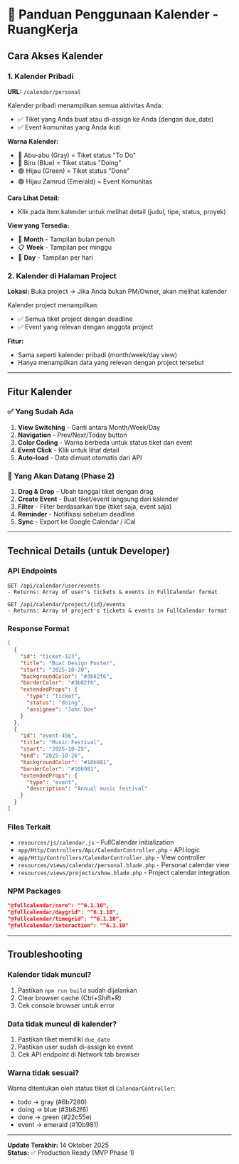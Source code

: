 # 📅 Panduan Penggunaan Kalender - RuangKerja

## Cara Akses Kalender

### 1. Kalender Pribadi
**URL:** `/calendar/personal`

Kalender pribadi menampilkan semua aktivitas Anda:
- ✅ Tiket yang Anda buat atau di-assign ke Anda (dengan due_date)
- ✅ Event komunitas yang Anda ikuti

**Warna Kalender:**
- 🔘 Abu-abu (Gray) = Tiket status "To Do"
- 🔵 Biru (Blue) = Tiket status "Doing"
- 🟢 Hijau (Green) = Tiket status "Done"
- 🟢 Hijau Zamrud (Emerald) = Event Komunitas

**Cara Lihat Detail:**
- Klik pada item kalender untuk melihat detail (judul, tipe, status, proyek)

**View yang Tersedia:**
- 📅 **Month** - Tampilan bulan penuh
- 📋 **Week** - Tampilan per minggu
- 📄 **Day** - Tampilan per hari

### 2. Kalender di Halaman Project
**Lokasi:** Buka project → Jika Anda bukan PM/Owner, akan melihat kalender

Kalender project menampilkan:
- ✅ Semua tiket project dengan deadline
- ✅ Event yang relevan dengan anggota project

**Fitur:**
- Sama seperti kalender pribadi (month/week/day view)
- Hanya menampilkan data yang relevan dengan project tersebut

---

## Fitur Kalender

### ✅ Yang Sudah Ada
1. **View Switching** - Ganti antara Month/Week/Day
2. **Navigation** - Prev/Next/Today button
3. **Color Coding** - Warna berbeda untuk status tiket dan event
4. **Event Click** - Klik untuk lihat detail
5. **Auto-load** - Data dimuat otomatis dari API

### 🚧 Yang Akan Datang (Phase 2)
1. **Drag & Drop** - Ubah tanggal tiket dengan drag
2. **Create Event** - Buat tiket/event langsung dari kalender
3. **Filter** - Filter berdasarkan tipe (tiket saja, event saja)
4. **Reminder** - Notifikasi sebelum deadline
5. **Sync** - Export ke Google Calendar / iCal

---

## Technical Details (untuk Developer)

### API Endpoints
```
GET /api/calendar/user/events
- Returns: Array of user's tickets & events in FullCalendar format

GET /api/calendar/project/{id}/events
- Returns: Array of project's tickets & events in FullCalendar format
```

### Response Format
```json
[
  {
    "id": "ticket-123",
    "title": "Buat Design Poster",
    "start": "2025-10-20",
    "backgroundColor": "#3b82f6",
    "borderColor": "#3b82f6",
    "extendedProps": {
      "type": "ticket",
      "status": "doing",
      "assignee": "John Doe"
    }
  },
  {
    "id": "event-456",
    "title": "Music Festival",
    "start": "2025-10-25",
    "end": "2025-10-26",
    "backgroundColor": "#10b981",
    "borderColor": "#10b981",
    "extendedProps": {
      "type": "event",
      "description": "Annual music festival"
    }
  }
]
```

### Files Terkait
- `resources/js/calendar.js` - FullCalendar initialization
- `app/Http/Controllers/Api/CalendarController.php` - API logic
- `app/Http/Controllers/CalendarController.php` - View controller
- `resources/views/calendar/personal.blade.php` - Personal calendar view
- `resources/views/projects/show.blade.php` - Project calendar integration

### NPM Packages
```json
"@fullcalendar/core": "^6.1.10",
"@fullcalendar/daygrid": "^6.1.10",
"@fullcalendar/timegrid": "^6.1.10",
"@fullcalendar/interaction": "^6.1.10"
```

---

## Troubleshooting

### Kalender tidak muncul?
1. Pastikan `npm run build` sudah dijalankan
2. Clear browser cache (Ctrl+Shift+R)
3. Cek console browser untuk error

### Data tidak muncul di kalender?
1. Pastikan tiket memiliki `due_date`
2. Pastikan user sudah di-assign ke event
3. Cek API endpoint di Network tab browser

### Warna tidak sesuai?
Warna ditentukan oleh status tiket di `CalendarController`:
- todo → gray (#6b7280)
- doing → blue (#3b82f6)
- done → green (#22c55e)
- event → emerald (#10b981)

---

**Update Terakhir:** 14 Oktober 2025  
**Status:** ✅ Production Ready (MVP Phase 1)
